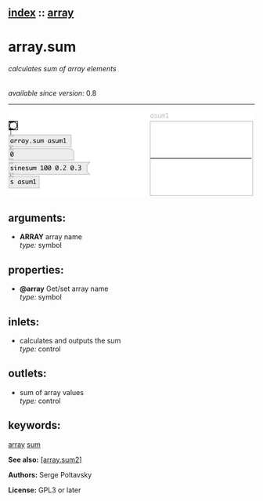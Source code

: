 [index](index.html) :: [array](category_array.html)
---

# array.sum

###### calculates sum of array elements

*available since version:* 0.8

---




[![example](../examples/img/array.sum.jpg)](../examples/pd/array.sum.pd)



## arguments:

* **ARRAY**
array name<br>
_type:_ symbol<br>





## properties:

* **@array** 
Get/set array name<br>
_type:_ symbol<br>



## inlets:

* calculates and outputs the sum<br>
_type:_ control



## outlets:

* sum of array values<br>
_type:_ control



## keywords:

[array](keywords/array.html)
[sum](keywords/sum.html)



**See also:**
[\[array.sum2\]](array.sum2.html)




**Authors:** Serge Poltavsky




**License:** GPL3 or later





